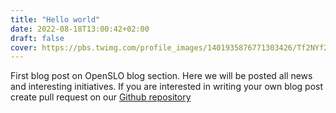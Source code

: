 ```yaml
---
title: "Hello world"
date: 2022-08-18T13:00:42+02:00
draft: false
cover: https://pbs.twimg.com/profile_images/1401935876771303426/Tf2NYf2h_400x400.png
---
```

First blog post on OpenSLO blog section. Here we will be posted all news and 
interesting initiatives. If you are interested in writing your own blog post
create pull request on our [Github repository](https://github.com/OpenSLO/openslo.github.io)